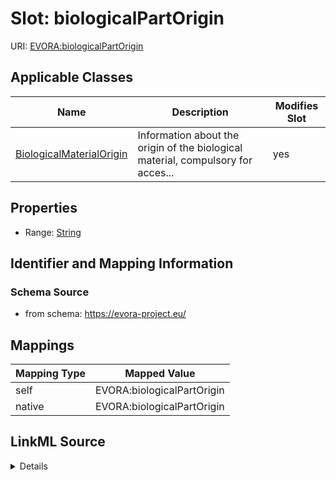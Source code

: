 

# Slot: biologicalPartOrigin



URI: [EVORA:biologicalPartOrigin](https://evora-project.eu/biologicalPartOrigin)



<!-- no inheritance hierarchy -->





## Applicable Classes

| Name | Description | Modifies Slot |
| --- | --- | --- |
| [BiologicalMaterialOrigin](BiologicalMaterialOrigin.md) | Information about the origin of the biological material, compulsory for acces... |  yes  |







## Properties

* Range: [String](String.md)





## Identifier and Mapping Information







### Schema Source


* from schema: https://evora-project.eu/




## Mappings

| Mapping Type | Mapped Value |
| ---  | ---  |
| self | EVORA:biologicalPartOrigin |
| native | EVORA:biologicalPartOrigin |




## LinkML Source

<details>
```yaml
name: biologicalPartOrigin
from_schema: https://evora-project.eu/
rank: 1000
alias: biologicalPartOrigin
domain_of:
- BiologicalMaterialOrigin
range: string

```
</details>